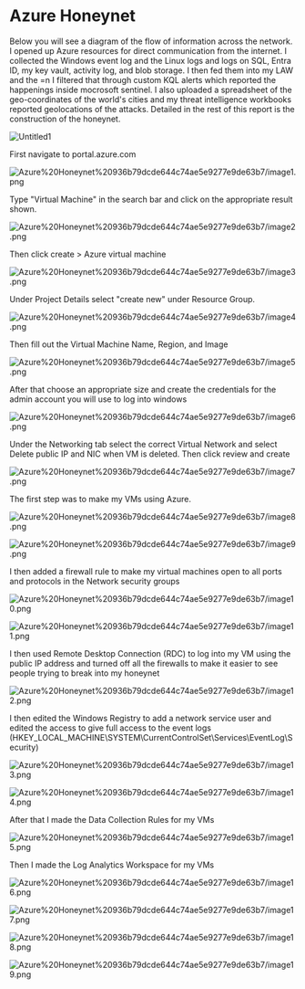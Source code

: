 # Azure Honeynet

Below you will see a diagram of the flow of information across the network. I opened up Azure resources for direct communication from the internet. I collected the Windows event log and the Linux logs and logs on SQL, Entra ID, my key vault, activity log, and blob storage. I then fed them into my LAW and the =n I filtered that through custom KQL alerts which reported the happenings inside mocrosoft sentinel. I also uploaded a spreadsheet of the geo-coordinates of the world's cities and my threat intelligence workbooks reported geolocations of the attacks. Detailed in the rest of this report is the construction of the honeynet.

![Untitled1](https://github.com/ifeoluwapoadedeji/pictures/blob/main/azure-Page-2.drawio.png)

First navigate to portal.azure.com

![Azure%20Honeynet%20936b79dcde644c74ae5e9277e9de63b7/image1.png](https://github.com/ifeoluwapoadedeji/pictures/blob/main/image1%20(1).png)

Type "Virtual Machine" in the search bar and click on the appropriate result shown.

![Azure%20Honeynet%20936b79dcde644c74ae5e9277e9de63b7/image2.png](https://github.com/ifeoluwapoadedeji/pictures/blob/main/image2%20(1).png)

Then click create > Azure virtual machine

![Azure%20Honeynet%20936b79dcde644c74ae5e9277e9de63b7/image3.png](https://github.com/ifeoluwapoadedeji/pictures/blob/main/image3.png)

Under Project Details select "create new" under Resource Group.

![Azure%20Honeynet%20936b79dcde644c74ae5e9277e9de63b7/image4.png](https://github.com/ifeoluwapoadedeji/pictures/blob/main/image4.png)

Then fill out the Virtual Machine Name, Region, and Image

![Azure%20Honeynet%20936b79dcde644c74ae5e9277e9de63b7/image5.png](https://github.com/ifeoluwapoadedeji/pictures/blob/main/image5.png)

After that choose an appropriate size and create the credentials for the admin account you will use to log into windows

![Azure%20Honeynet%20936b79dcde644c74ae5e9277e9de63b7/image6.png](https://github.com/ifeoluwapoadedeji/pictures/blob/main/image6.png)

Under the Networking tab select the correct Virtual Network and select Delete public IP and NIC when VM is deleted. Then click review and create

![Azure%20Honeynet%20936b79dcde644c74ae5e9277e9de63b7/image7.png](https://github.com/ifeoluwapoadedeji/pictures/blob/main/image7.png)

The first step was to make my VMs using Azure.

![Azure%20Honeynet%20936b79dcde644c74ae5e9277e9de63b7/image8.png](https://github.com/ifeoluwapoadedeji/pictures/blob/main/image8.png)

![Azure%20Honeynet%20936b79dcde644c74ae5e9277e9de63b7/image9.png](https://github.com/ifeoluwapoadedeji/pictures/blob/main/image9.png)

I then added a firewall rule to make my virtual machines open to all ports and protocols in the Network security groups

![Azure%20Honeynet%20936b79dcde644c74ae5e9277e9de63b7/image10.png](https://github.com/ifeoluwapoadedeji/pictures/blob/main/image10.png)

![Azure%20Honeynet%20936b79dcde644c74ae5e9277e9de63b7/image11.png](https://github.com/ifeoluwapoadedeji/pictures/blob/main/image11.png)

I then used Remote Desktop Connection (RDC) to log into my VM using the public IP address and turned off all the firewalls to make it easier to see people trying to break into my honeynet

![Azure%20Honeynet%20936b79dcde644c74ae5e9277e9de63b7/image12.png](https://github.com/ifeoluwapoadedeji/pictures/blob/main/image12.png)

I then edited the Windows Registry to add a network service user and edited the access to give full access to the event logs (HKEY_LOCAL_MACHINE\SYSTEM\CurrentControlSet\Services\EventLog\Security)

![Azure%20Honeynet%20936b79dcde644c74ae5e9277e9de63b7/image13.png](https://github.com/ifeoluwapoadedeji/pictures/blob/main/Screenshot%202024-02-18%20165756.png)

![Azure%20Honeynet%20936b79dcde644c74ae5e9277e9de63b7/image14.png](https://github.com/ifeoluwapoadedeji/pictures/blob/main/Screenshot%202024-02-18%20165812.png)

After that I made the Data Collection Rules for my VMs

![Azure%20Honeynet%20936b79dcde644c74ae5e9277e9de63b7/image15.png](https://github.com/ifeoluwapoadedeji/pictures/blob/main/image15.png)

Then I made the Log Analytics Workspace for my VMs

![Azure%20Honeynet%20936b79dcde644c74ae5e9277e9de63b7/image16.png](https://github.com/ifeoluwapoadedeji/pictures/blob/main/image16.png)

![Azure%20Honeynet%20936b79dcde644c74ae5e9277e9de63b7/image17.png](https://github.com/ifeoluwapoadedeji/pictures/blob/main/image17.png)

![Azure%20Honeynet%20936b79dcde644c74ae5e9277e9de63b7/image18.png](https://github.com/ifeoluwapoadedeji/pictures/blob/main/image18.png)

![Azure%20Honeynet%20936b79dcde644c74ae5e9277e9de63b7/image19.png](https://github.com/ifeoluwapoadedeji/pictures/blob/main/image19.png)
